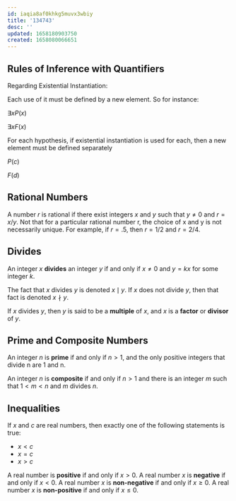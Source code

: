 ```yaml
---
id: iaqia8af0khkg5muvx3wbiy
title: '134743'
desc: ''
updated: 1658180903750
created: 1658080066651
---
```


## Rules of Inference with Quantifiers

Regarding Existential Instantiation:

Each use of it must be defined by a new element. So for instance:

$\exists x P(x)$

$\exists x F(x)$

For each hypothesis, if existential instantiation is used for each, then a new element must be defined separately

$P(c)$

$F(d)$


## Rational Numbers

A number $r$ is rational if there exist integers $x$ and $y$ such that $y \neq 0$ and $r = x/y$. Not that for a particular rational number r, the choice of x and y is not necessarily unique. For example, if $r = .5$, then $r = 1/2$ and $r = 2/4$.

## Divides

An integer $x$ __divides__ an integer $y$ if and only if $x \neq 0$ and $y = kx$ for some integer $k$.

The fact that $x$ divides $y$ is denoted $x \mid y$. If $x$ does not divide $y$, then that fact is denoted $x \nmid y$.

If $x$ divides $y$, then $y$ is said to be a __multiple__ of $x$, and $x$ is a __factor__ or __divisor__ of $y$.

## Prime and Composite Numbers

An integer $n$ is __prime__ if and only if $n > 1$, and the only positive integers that divide n are 1 and n.

An integer $n$ is __composite__ if and only if $n > 1$ and there is an integer $m$ such that $1 < m < n$ and $m$ divides  $n$.

## Inequalities

If $x$ and $c$ are real numbers, then exactly one of the following statements is true:

- $x < c$
- $x = c$
- $x > c$

A real number is __positive__ if and only if $x > 0$. A real number $x$ is __negative__ if and only if $x < 0$. A real number $x$ is __non-negative__ if and only if $x \geq 0$. A real number $x$ is __non-positive__ if and only if $x \leq 0$.